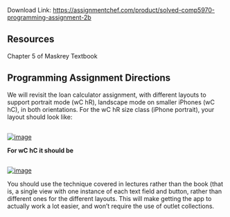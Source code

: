 Download Link: https://assignmentchef.com/product/solved-comp5970-programming-assignment-2b
<br>
<h2><a id="user-content-resources" class="anchor" href="https://github.com/EthanRao/COMP-5970/tree/master/Assignment%202b#resources" aria-hidden="true"></a>Resources</h2>

Chapter 5 of Maskrey Textbook

<h2><a id="user-content-programming-assignment-directions" class="anchor" href="https://github.com/EthanRao/COMP-5970/tree/master/Assignment%202b#programming-assignment-directions" aria-hidden="true"></a>Programming Assignment Directions</h2>

We will revisit the loan calculator assignment, with different layouts to support portrait mode (wC hR), landscape mode on smaller iPhones (wC hC), in both orientations. For the wC hR size class (iPhone portrait), your layout should look like:

<a href="https://i0.wp.com/github.com/EthanRao/COMP-5970/blob/master/Assignment%202b/pics/view1.png?ssl=1" target="_blank" rel="noopener noreferrer"><img decoding="async" alt="image" data-recalc-dims="1" data-src="https://i0.wp.com/github.com/EthanRao/COMP-5970/raw/master/Assignment%202b/pics/view1.png?w=980&amp;ssl=1" class="lazyload" src="data:image/gif;base64,R0lGODlhAQABAAAAACH5BAEKAAEALAAAAAABAAEAAAICTAEAOw==">

  <noscript>

   <img decoding="async" src="https://i0.wp.com/github.com/EthanRao/COMP-5970/raw/master/Assignment%202b/pics/view1.png?w=980&amp;ssl=1" alt="image" data-recalc-dims="1">

  </noscript></a>

<strong>For wC hC it should be</strong>

<a href="https://i0.wp.com/github.com/EthanRao/COMP-5970/blob/master/Assignment%202b/pics/view2.png?ssl=1" target="_blank" rel="noopener noreferrer"><img decoding="async" alt="image" data-recalc-dims="1" data-src="https://i0.wp.com/github.com/EthanRao/COMP-5970/raw/master/Assignment%202b/pics/view2.png?w=980&amp;ssl=1" class="lazyload" src="data:image/gif;base64,R0lGODlhAQABAAAAACH5BAEKAAEALAAAAAABAAEAAAICTAEAOw==">

  <noscript>

   <img decoding="async" src="https://i0.wp.com/github.com/EthanRao/COMP-5970/raw/master/Assignment%202b/pics/view2.png?w=980&amp;ssl=1" alt="image" data-recalc-dims="1">

  </noscript></a>

You should use the technique covered in lectures rather than the book (that is, a single view with one instance of each text field and button, rather than different ones for the different layouts. This will make getting the app to actually work a lot easier, and won’t require the use of outlet collections.